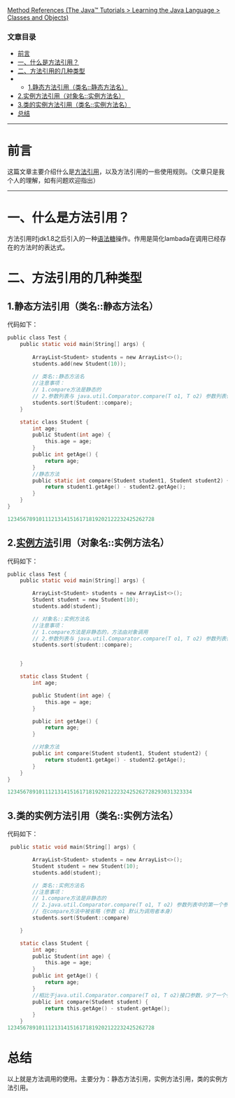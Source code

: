[Method References (The Java™ Tutorials > Learning the Java Language > Classes and Objects)](https://docs.oracle.com/javase/tutorial/java/javaOO/methodreferences.html)

### 文章目录

-   [前言](#_5)
-   [一、什么是方法引用？](#_10)
-   [二、方法引用的几种类型](#_13)
-   -   [1.静态方法引用（类名::静态方法名）](#1_14)
-   [2.实例方法引用（对象名::实例方法名）](#2_46)
-   [3.类的实例方法引用（类名::实例方法名）](#3_84)
-   [总结](#_118)

* * *

# 前言

这篇文章主要介绍什么是[方法引用](https://so.csdn.net/so/search?q=%E6%96%B9%E6%B3%95%E5%BC%95%E7%94%A8&spm=1001.2101.3001.7020)，以及方法引用的一些使用规则。（文章只是我个人的理解，如有问题欢迎指出）

* * *

# 一、什么是方法引用？

方法引用时jdk1.8之后引入的一种[语法糖](https://so.csdn.net/so/search?q=%E8%AF%AD%E6%B3%95%E7%B3%96&spm=1001.2101.3001.7020)操作。作用是简化lambada在调用已经存在的方法时的表达式。

# 二、方法引用的几种类型

## 1.静态方法引用（类名::静态方法名）

代码如下：

```c
public class Test {
    public static void main(String[] args) {
    
        ArrayList<Student> students = new ArrayList<>();
        students.add(new Student(10));
        
        // 类名::静态方法名 
        //注意事项：
        // 1.compare方法是静态的
        // 2.参数列表与 java.util.Comparator.compare(T o1, T o2) 参数列表保持一致
        students.sort(Student::compare);
    }

    static class Student {
        int age;
        public Student(int age) {
            this.age = age;
        }
        public int getAge() {
            return age;
        }
		//静态方法
        public static int compare(Student student1, Student student2) {
            return student1.getAge() - student2.getAge();
        }
    }
}

12345678910111213141516171819202122232425262728
```

## 2.[实例方法](https://so.csdn.net/so/search?q=%E5%AE%9E%E4%BE%8B%E6%96%B9%E6%B3%95&spm=1001.2101.3001.7020)引用（对象名::实例方法名）

代码如下：

```c
public class Test {
    public static void main(String[] args) {

        ArrayList<Student> students = new ArrayList<>();
        Student student = new Student(10);
        students.add(student);

        // 对象名::实例方法名
        //注意事项：
        // 1.compare方法是非静态的，方法由对象调用
        // 2.参数列表与 java.util.Comparator.compare(T o1, T o2) 参数列表保持一致
        students.sort(student::compare);


    }

    static class Student {
        int age;

        public Student(int age) {
            this.age = age;
        }

        public int getAge() {
            return age;
        }

        //对象方法
        public int compare(Student student1, Student student2) {
            return student1.getAge() - student2.getAge();
        }
    }
}

12345678910111213141516171819202122232425262728293031323334
```

## 3.类的实例方法引用（类名::实例方法名）

代码如下：

```c
 public static void main(String[] args) {

        ArrayList<Student> students = new ArrayList<>();
        Student student = new Student(10);
        students.add(student);

        // 类名::实例方法名
        //注意事项：
        // 1.compare方法是非静态的
        // 2.java.util.Comparator.compare(T o1, T o2) 参数列表中的第一个参数
        // 在compare方法中被省略（参数 o1 默认为调用者本身）
        students.sort(Student::compare)

    }

    static class Student {
        int age;
        public Student(int age) {
            this.age = age;
        }
        public int getAge() {
            return age;
        }
		//相比于java.util.Comparator.compare(T o1, T o2)接口参数，少了一个参数
        public int compare(Student student) {
            return this.getAge() - student.getAge();
        }
    }
12345678910111213141516171819202122232425262728
```

# 总结

以上就是方法调用的使用。主要分为：静态方法引用，实例方法引用，类的实例方法引用。